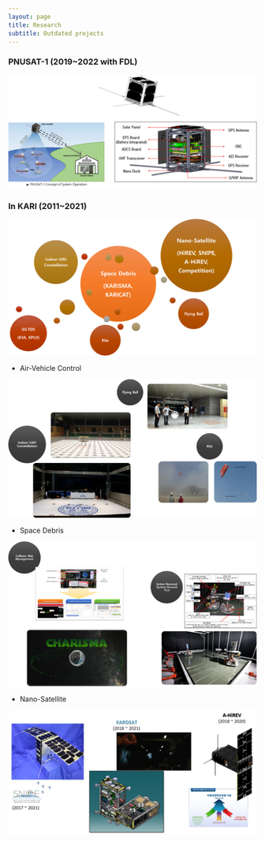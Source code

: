 ```yaml
---
layout: page
title: Research
subtitle: Outdated projects
---
```


### PNUSAT-1 (2019~2022 with FDL)  
![Ongoing1](/assets/img/Ongoing1.jpg)  

  

### In KARI (2011~2021)  
![Outdated1](/assets/img/Outdated1.jpg)

- Air-Vehicle Control

![Outdated2](/assets/img/Outdated2.jpg)

- Space Debris

![Outdated3](/assets/img/Outdated3.jpg)

- Nano-Satellite

![Outdated4](/assets/img/Outdated4.jpg)
